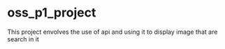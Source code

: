 # oss_p1_project
This project envolves the use of api and using it to display image that are search in it
